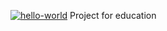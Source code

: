 [![hello-world](https://github.com/Kostyanuch-c/Hexlet_pytest/actions/workflows/hello.yml/badge.svg)](https://github.com/Kostyanuch-c/Hexlet_pytest/actions/workflows/hello.yml)
Project for education
